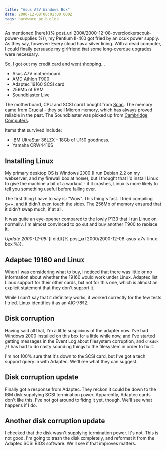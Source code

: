 ```yaml
---
title: "Asus A7V Windows Box"
date: 2000-12-08T00:01:00.000Z
tags: hardware pc-builds
---
```

As mentioned [here]({% post_url 2000/2000-12-08-overclockerscouk-power-supplies %}), my Pentium II-400 got fried by an ocuk power supply. As they say, however: Every cloud has a silver lining. With a dead computer, I could finally persuade my girlfriend that some long-overdue upgrades were necessary.

So, I got out my credit card and went shopping...

*   Asus A7V motherboard
*   AMD Athlon T900
*   Adaptec 19160 SCSI card
*   256Mb of RAM
*   Soundblaster Live

The motherboard, CPU and SCSI card I bought from [Scan](http://www.scan.co.uk/). The memory came from [Crucial](http://www.crucial.co.uk/) - they sell Micron memory, which has always proved reliable in the past. The Soundblaster was picked up from [Cambridge Computers](http://www.cambridge-computers.co.uk/).

Items that survived include:

*   IBM UltraStar 36LZX - 18Gb of U160 goodness.
*   Yamaha CRW4416S

## Installing Linux

My primary desktop OS is Windows 2000 (I run Debian 2.2 on my webserver, and my firewall box at home), but I thought that I'd install Linux to give the machine a bit of a workout - if it crashes, Linux is more likely to tell you something useful before falling over.

The first thing I have to say is: "Wow". This thing's fast. I tried compiling g++, and it didn't even touch the sides. The 256Mb of memory ensured that it didn't swap much, if at all.

It was quite an eye-opener compared to the lowly P133 that I run Linux on normally. I'm almost convinced to go out and buy another T900 to replace it.

_Update 2000-12-08:_ [I did]({% post_url 2000/2000-12-08-asus-a7v-linux-box %}).

## Adaptec 19160 and Linux

When I was considering what to buy, I noticed that there was little or no information about whether the 19160 would work under Linux. Adaptec list Linux support for their other cards, but not for this one, which is almost an explicit statement that they don't support it.

While I can't say that it definitely works, it worked correctly for the few tests I tried. Linux identifies it as an AIC-7892.

## Disk corruption

Having said all that, I'm a little suspicious of the adapter now. I've had Windows 2000 installed on this box for a little while now, and I've started getting messages in the Event Log about filesystem corruption, and `chkdsk /f` has had to do nasty sounding things to the filesystem in order to fix it.

I'm not 100% sure that it's down to the SCSI card, but I've got a tech support query in with Adaptec. We'll see what they can suggest.

## Disk corruption update

Finally got a response from Adaptec. They reckon it could be down to the IBM disk supplying SCSI termination power. Apparently, Adaptec cards don't like this. I've not got around to fixing it yet, though. We'll see what happens if I do.

## Another disk corruption update

I checked that the disk wasn't supplying termination power. It's not. This is not good. I'm going to trash the disk completely, and reformat it from the Adaptec SCSI BIOS software. We'll see if that improves matters.
